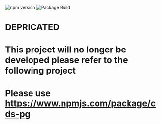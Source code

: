 ![npm version](https://img.shields.io/npm/v/cds-pg)
![Package Build](https://github.com/sapmentors/cds-pg/workflows/Node.js%20Package/badge.svg)

# DEPRICATED
# This project will no longer be developed please refer to the following project
# Please use https://www.npmjs.com/package/cds-pg
